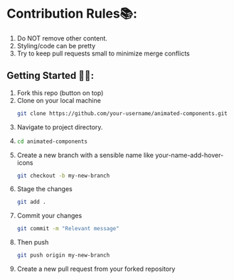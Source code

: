 # Contribution Rules📚:

1. Do NOT remove other content.
1. Styling/code can be pretty
1. Try to keep pull requests small to minimize merge conflicts

## Getting Started 🤩🤗:

1. Fork this repo (button on top)
1. Clone on your local machine
   ```sh
   git clone https://github.com/your-username/animated-components.git
   ```
1. Navigate to project directory.
1. ```sh
   cd animated-components
   ```
1. Create a new branch with a sensible name like your-name-add-hover-icons
   ```sh
   git checkout -b my-new-branch
   ```
1. Stage the changes
   ```sh
   git add .
   ```
1. Commit your changes
   ```sh
   git commit -m "Relevant message"
   ```
1. Then push
   ```sh
   git push origin my-new-branch
   ```
1. Create a new pull request from your forked repository

